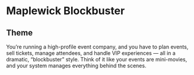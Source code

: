 # Maplewick Blockbuster

## Theme
You’re running a high-profile event company, and you have to plan events, sell tickets, manage attendees,
and handle VIP experiences — all in a dramatic, “blockbuster” style. 
Think of it like your events are mini-movies, and your system manages everything behind the scenes.